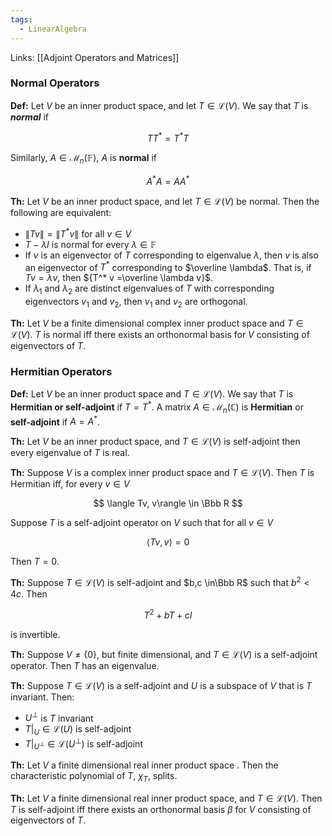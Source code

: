 ```yaml
---
tags:
  - LinearAlgebra
---
```

Links: [[Adjoint Operators and Matrices]]
### Normal Operators

**Def:** Let $V$ be an inner product space, and let ${T \in \mathcal L(V)}$. We say that $T$ is _********normal********_ if

$$ TT^* = T^* T $$

Similarly, $A \in \mathcal M_n(\mathbb F)$, $A$ is **normal** if

$$ A^* A= A A^* $$

********Th:******** Let $V$ be an inner product space, and let $T \in \mathcal L(V)$ be normal. Then the following are equivalent:
- $\|Tv\| = \|T^*v\|$ for all $v \in V$
- $T -\lambda I$ is normal for every $\lambda \in \mathbb F$
- If $v$ is an eigenvector of $T$ corresponding to eigenvalue $\lambda$, then $v$ is also an eigenvector of $T^*$ corresponding to $\overline \lambda$. That is, if $Tv = \lambda v$, then ${T^* v =\overline \lambda v}$.
- If $\lambda_1$ and $\lambda_2$ are distinct eigenvalues of $T$ with corresponding eigenvectors $v_1$ and $v_2$, then $v_1$ and $v_2$ are orthogonal.

********Th:******** Let $V$ be a finite dimensional complex inner product space and $T \in \mathcal L(V)$. $T$ is normal iff there exists an orthonormal basis for $V$ consisting of eigenvectors of $T$.

### Hermitian Operators

**Def:** Let $V$ be an inner product space and $T \in\mathcal L(V)$. We say that $T$ is **Hermitian or self-adjoint** if $T = T^*$. A matrix $A \in \mathcal M_n(\mathbb C)$ is **Hermitian** or **self-adjoint** if $A =A^*$.

**Th:** Let $V$ be an inner product space, and $T \in \mathcal L(V)$ is self-adjoint then every eigenvalue of $T$ is real.

********Th:******** Suppose $V$ is a complex inner product space and $T \in \mathcal L(V)$. Then $T$ is Hermitian iff, for every $v \in V$

$$ \langle Tv, v\rangle \in \Bbb R $$

Suppose $T$ is a self-adjoint operator on $V$ such that for all $v \in V$

$$ \langle Tv, v\rangle =0 $$

Then $T=0$.

********Th:******** Suppose $T \in \mathcal L(V)$ is self-adjoint and $b,c \in\Bbb R$ such that ${b^2 < 4c}$. Then

$$ T^2 +bT +cI $$

is invertible.

********Th:******** Suppose $V \ne \{0\}$, but finite dimensional, and $T \in \mathcal L(V)$ is a self-adjoint operator. Then $T$ has an eigenvalue.

********Th:******** Suppose $T \in \mathcal L(V)$ is a self-adjoint and $U$ is a subspace of $V$ that is $T$ invariant. Then:

- $U^\bot$ is $T$ invariant
- $T|_U \in \mathcal L(U)$ is self-adjoint
- $T|_{U^\bot} \in \mathcal L(U^\bot)$ is self-adjoint

********Th:******** Let $V$ a finite dimensional real inner product space . Then the characteristic polynomial of $T$, $\chi_T$, splits.

********Th:******** Let $V$ a finite dimensional real inner product space, and $T \in \mathcal L(V)$. Then $T$ is self-adjoint iff there exists an orthonormal basis $\beta$ for $V$ consisting of eigenvectors of $T$.